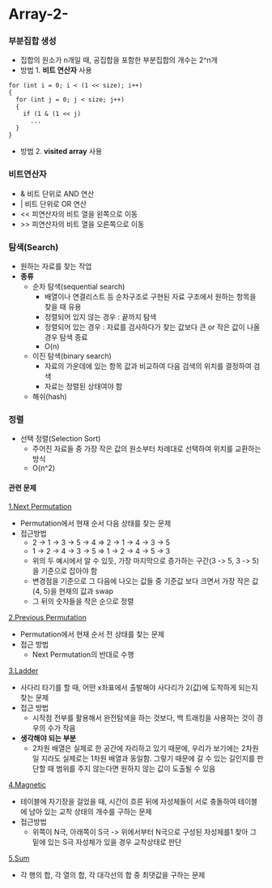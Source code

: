 # Array-2-

### 부분집합 생성
- 집합의 원소가 n개일 때, 공집합을 포함한 부분집합의 개수는 2^n개
- 방법 1. **비트 연산자** 사용
```
for (int i = 0; i < (1 << size); i++)
{
  for (int j = 0; j < size; j++)
  {
    if (1 & (1 << j)
      ...
  }
}
```
- 방법 2. **visited array** 사용

### 비트연산자
- & 비트 단위로 AND 연산
- | 비트 단위로 OR 연산
- << 피연산자의 비트 열을 왼쪽으로 이동
- \>> 피연산자의 비트 열을 오른쪽으로 이동

### 탐색(Search)
- 원하는 자료를 찾는 작업
- **종류**
  - 순차 탐색(sequential search)
    - 배열이나 연결리스트 등 순차구조로 구현된 자료 구조에서 원하는 항목을 찾을 때 유용
    - 정렬되어 있지 않는 경우 : 끝까지 탐색
    - 정렬되어 있는 경우 : 자료를 검사하다가 찾는 값보다 큰 or 작은 값이 나올 경우 탐색 종료
    - O(n)
  - 이진 탐색(binary search)
    - 자료의 가운데에 있는 항목 값과 비교하여 다음 검색의 위치를 결정하여 검색
    - 자료는 정렬된 상태여야 함
  - 해쉬(hash)
  
### 정렬
- 선택 정렬(Selection Sort)
  - 주어진 자료들 중 가장 작은 값의 원소부터 차례대로 선택하여 위치를 교환하는 방식
  - O(n^2)

#### 관련 문제
[1.Next Permutation](https://github.com/KimUJin3359/Array-2-/blob/master/Next_permutation/Next_permutation/main.cpp)
- Permutation에서 현재 순서 다음 상태를 찾는 문제
- 접근방법
  - 2 -> 1 -> 3 -> 5 -> 4 => 2 -> 1 -> 4 -> 3 -> 5
  - 1 -> 2 -> 4 -> 3 -> 5 => 1 -> 2 -> 4 -> 5 -> 3
  - 위의 두 예시에서 알 수 있듯, 가장 마지막으로 증가하는 구간(3 -> 5, 3 -> 5)을 기준으로 잡아야 함
  - 변경점을 기준으로 그 다음에 나오는 값들 중 기준값 보다 크면서 가장 작은 값(4, 5)을 현재의 값과 swap
  - 그 뒤의 숫자들을 작은 순으로 정렬

[2.Previous Permutation](https://github.com/KimUJin3359/Array-2-/blob/master/Previous_permutation/Previous_permutation/main.cpp)
- Permutation에서 현재 순서 전 상태를 찾는 문제
- 접근 방법
  - Next Permutation의 반대로 수행

[3.Ladder](https://github.com/KimUJin3359/Array-2-/tree/master/Ladder1)
- 사다리 타기를 할 때, 어떤 x좌표에서 출발해야 사다리가 2(값)에 도착하게 되는지 찾는 문제
- 접근 방법
  - 시작점 전부를 활용해서 완전탐색을 하는 것보다, 백 트래킹을 사용하는 것이 경우의 수가 작음
- **생각해야 되는 부분**
  - 2차원 배열은 실제로 한 공간에 자리하고 있기 때문에, 우리가 보기에는 2차원일 지라도 실제로는 1차원 배열과 동일함. 그렇기 때문에 갈 수 있는 길인지를 판단할 때 범위를 주지 않는다면 원하지 않는 값이 도출될 수 있음
  
[4.Magnetic](https://github.com/KimUJin3359/Array-2-/tree/master/Magnetic)
- 테이블에 자기장을 걸었을 때, 시간이 흐른 뒤에 자성체들이 서로 충돌하여 테이블에 남아 있는 교착 상태의 개수를 구하는 문제
- 접근방법
  - 위쪽이 N극, 아래쪽이 S극 -> 위에서부터 N극으로 구성된 자성체를1 찾아 그 밑에 있는 S극 자성체가 있을 경우 교착상태로 판단

[5.Sum](https://github.com/KimUJin3359/Array-2-/tree/master/Sum)
- 각 행의 합, 각 열의 합, 각 대각선의 합 중 최댓값을 구하는 문제

